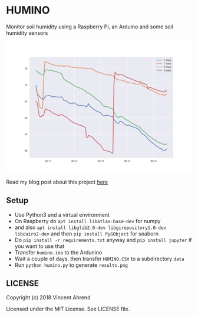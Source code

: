 # HUMINO

Monitor soil humidity using a Raspberry Pi, an Arduino and some soil humidity sensors

![](plot.png)

Read my blog post about this project [here](https://blog.vincentahrend.com/posts/humino/)

## Setup

- Use Python3 and a virtual environment
- On Raspberry do `apt install libatlas-base-dev` for numpy
- and also `apt install libglib2.0-dev libgirepository1.0-dev libcairo2-dev` and then `pip install PyGObject` for seaborn
- Do `pip install -r requirements.txt` anyway and `pip install jupyter` if you want to use that
- Transfer `humino.ino` to the Ardunino
- Wait a couple of days, then transfer `HUMINO.CSV` to a subdirectory `data`
- Run `python humino.py` to generate `results.png`

## LICENSE

Copyright (c) 2018 Vincent Ahrend

Licensed under the MIT License. See LICENSE file.